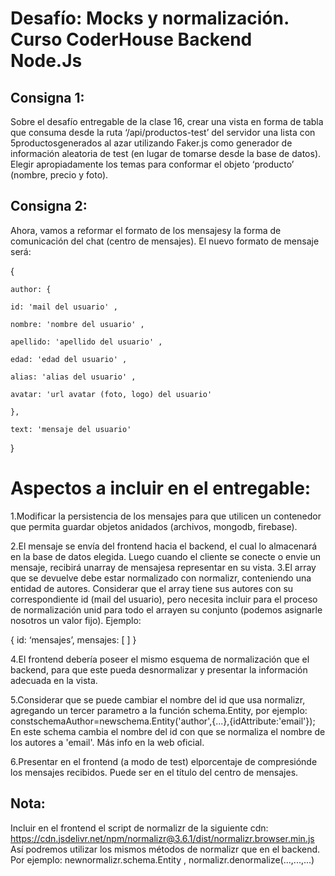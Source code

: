 ﻿# **Desafío: Mocks y normalización**. Curso CoderHouse Backend Node.Js

## Consigna 1:

Sobre el desafío entregable de la clase 16, crear una vista en forma de tabla que consuma desde la ruta ‘/api/productos-test’ del servidor una lista con 5productosgenerados al azar utilizando Faker.js como generador de información aleatoria de test (en lugar de tomarse desde la base de datos). Elegir apropiadamente los temas para conformar el objeto ‘producto’ (nombre, precio y foto).

## Consigna 2:

Ahora, vamos a reformar el formato de los mensajesy la forma de comunicación del chat
(centro de mensajes).
El nuevo formato de mensaje será:

{

    author: {

    id: 'mail del usuario' ,

    nombre: 'nombre del usuario' ,

    apellido: 'apellido del usuario' ,

    edad: 'edad del usuario' ,

    alias: 'alias del usuario' ,

    avatar: 'url avatar (foto, logo) del usuario'

    },

    text: 'mensaje del usuario'

}

# Aspectos a incluir en el entregable:

1.Modificar la persistencia de los mensajes para que utilicen un contenedor que permita guardar objetos anidados (archivos, mongodb, firebase).

2.El mensaje se envía del frontend hacia el backend, el cual lo almacenará en la base de datos elegida. Luego cuando el cliente se conecte o envie un mensaje, recibirá unarray de mensajesa representar en su vista.
3.El array que se devuelve debe estar normalizado con normalizr, conteniendo una entidad de autores. Considerar que el array tiene sus autores con su correspondiente id (mail del usuario), pero necesita incluir para el proceso de normalización unid para todo el arrayen su conjunto (podemos asignarle nosotros un valor fijo).
Ejemplo:

{ id: ‘mensajes’, mensajes: [ ] }

4.El frontend debería poseer el mismo esquema de normalización que el backend, para que este pueda desnormalizar y presentar la información adecuada en la vista.

5.Considerar que se puede cambiar el nombre del id que usa normalizr, agregando un tercer parametro a la función schema.Entity, por ejemplo:
constschemaAuthor=newschema.Entity('author',{...},{idAttribute:'email'});
En este schema cambia el nombre del id con que se normaliza el nombre de los autores a
'email'. Más info en la web oficial.

6.Presentar en el frontend (a modo de test) elporcentaje de compresiónde los mensajes
recibidos. Puede ser en el título del centro de mensajes.

## Nota:

Incluir en el frontend el script de normalizr de la siguiente cdn:
https://cdn.jsdelivr.net/npm/normalizr@3.6.1/dist/normalizr.browser.min.js
Así podremos utilizar los mismos métodos de normalizr que en el backend. Por ejemplo: newnormalizr.schema.Entity , normalizr.denormalize(...,...,...)
